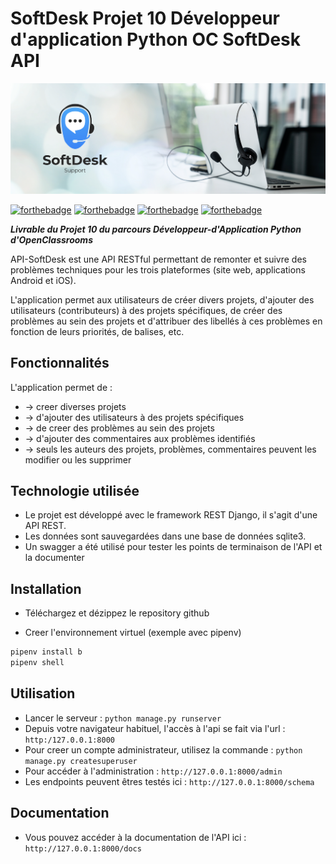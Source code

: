 # SoftDesk Projet 10 Développeur d'application Python OC SoftDesk API

![logo](assets/logo.png)

[![forthebadge](https://forthebadge.com/images/badges/cc-0.svg)](https://forthebadge.com)
[![forthebadge](https://forthebadge.com/images/badges/made-with-python.svg)](https://forthebadge.com)
[![forthebadge](https://forthebadge.com/images/badges/uses-html.svg)](https://forthebadge.com)
[![forthebadge](https://forthebadge.com/images/badges/uses-css.svg)](https://forthebadge.com)

***Livrable du Projet 10 du parcours Développeur-d'Application Python d'OpenClassrooms***

API-SoftDesk est une API RESTful permettant de remonter et suivre des problèmes
techniques pour les trois plateformes (site web, applications Android et iOS).

L'application permet aux utilisateurs de créer divers projets,
d'ajouter des utilisateurs (contributeurs) à des projets spécifiques,
de créer des problèmes au sein des projets et d'attribuer des libellés
à ces problèmes en fonction de leurs priorités, de balises, etc.



## Fonctionnalités

L'application permet de :

* -> creer diverses projets
* -> d'ajouter des utilisateurs à des projets spécifiques
* -> de creer des problèmes au sein des projets
* -> d'ajouter des commentaires aux problèmes identifiés
* -> seuls les auteurs des projets, problèmes, commentaires peuvent les modifier ou les supprimer

## Technologie utilisée

* Le projet est développé avec le framework REST Django, il s'agit d'une API REST.
* Les données sont sauvegardées dans une base de données sqlite3.
* Un swagger a été utilisé pour tester les points de terminaison de l'API et la documenter

## Installation

* Téléchargez et dézippez le repository github

* Creer l'environnement virtuel (exemple avec pipenv)

``` bash
pipenv install b
pipenv shell
```

## Utilisation

* Lancer le serveur : `python manage.py runserver`
* Depuis votre navigateur habituel, l'accès à l'api se fait via l'url : `http:/127.0.0.1:8000`
* Pour creer un compte administrateur, utilisez la commande : `python manage.py createsuperuser`
* Pour accéder à l'administration : `http://127.0.0.1:8000/admin`
* Les endpoints peuvent êtres testés ici : `http://127.0.0.1:8000/schema`

## Documentation

* Vous pouvez accéder à la documentation de l'API ici : `http://127.0.0.1:8000/docs`
